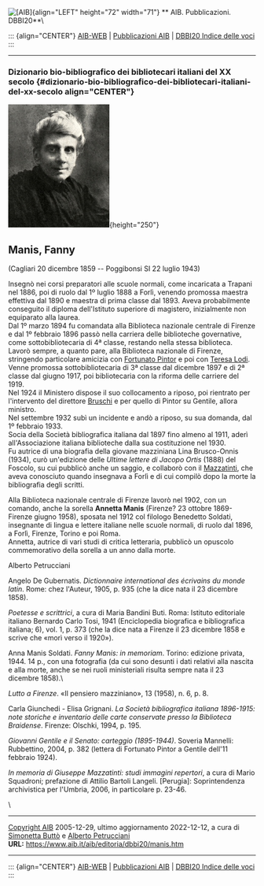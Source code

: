 ![\[AIB\]](/aib/wi/aibv72.gif){align="LEFT" height="72" width="71"}
** AIB. Pubblicazioni. DBBI20**\

::: {align="CENTER"}
[AIB-WEB](/) \| [Pubblicazioni AIB](/pubblicazioni/) \| [DBBI20 Indice
delle voci](dbbi20.htm)
:::

------------------------------------------------------------------------

### Dizionario bio-bibliografico dei bibliotecari italiani del XX secolo {#dizionario-bio-bibliografico-dei-bibliotecari-italiani-del-xx-secolo align="CENTER"}

![\[Ritratto\]](manis.jpg){height="250"}

## Manis, Fanny

(Cagliari 20 dicembre 1859 -- Poggibonsi SI 22 luglio 1943)

Insegnò nei corsi preparatori alle scuole normali, come incaricata a
Trapani nel 1886, poi di ruolo dal 1º luglio 1888 a Forlì, venendo
promossa maestra effettiva dal 1890 e maestra di prima classe dal 1893.
Aveva probabilmente conseguito il diploma dell\'Istituto superiore di
magistero, inizialmente non equiparato alla laurea.\
Dal 1º marzo 1894 fu comandata alla Biblioteca nazionale centrale di
Firenze e dal 1º febbraio 1896 passò nella carriera delle biblioteche
governative, come sottobibliotecaria di 4ª classe, restando nella stessa
biblioteca.\
Lavorò sempre, a quanto pare, alla Biblioteca nazionale di Firenze,
stringendo particolare amicizia con [Fortunato Pintor](pintor.htm) e poi
con [Teresa Lodi](lodi.htm). Venne promossa sottobibliotecaria di 3ª
classe dal dicembre 1897 e di 2ª classe dal giugno 1917, poi
bibliotecaria con la riforma delle carriere del 1919.\
Nel 1924 il Ministero dispose il suo collocamento a riposo, poi
rientrato per l\'intervento del direttore [Bruschi](bruschi.htm) e per
quello di Pintor su Gentile, allora ministro.\
Nel settembre 1932 subì un incidente e andò a riposo, su sua domanda,
dal 1º febbraio 1933.\
Socia della Società bibliografica italiana dal 1897 fino almeno al 1911,
aderì all\'Associazione italiana biblioteche dalla sua costituzione nel
1930.\
Fu autrice di una biografia della giovane mazziniana Lina Brusco-Onnis
(1934), curò un\'edizione delle *Ultime lettere di Jacopo Ortis* (1888)
del Foscolo, su cui pubblicò anche un saggio, e collaborò con il
[Mazzatinti](mazzatinti.htm), che aveva conosciuto quando insegnava a
Forlì e di cui compilò dopo la morte la bibliografia degli scritti.

Alla Biblioteca nazionale centrale di Firenze lavorò nel 1902, con un
comando, anche la sorella **Annetta Manis** (Firenze? 23 ottobre
1869-Firenze giugno 1958), sposata nel 1912 col filologo Benedetto
Soldati, insegnante di lingua e lettere italiane nelle scuole normali,
di ruolo dal 1896, a Forlì, Firenze, Torino e poi Roma.\
Annetta, autrice di vari studi di critica letteraria, pubblicò un
opuscolo commemorativo della sorella a un anno dalla morte.

Alberto Petrucciani

Angelo De Gubernatis. *Dictionnaire international des écrivains du monde
latin*. Rome: chez l\'Auteur, 1905, p. 935 (che la dice nata il 23
dicembre 1858).

*Poetesse e scrittrici*, a cura di Maria Bandini Buti. Roma: Istituto
editoriale italiano Bernardo Carlo Tosi, 1941 (Enciclopedia biografica e
bibliografica italiana; 6), vol. 1, p. 373 (che la dice nata a Firenze
il 23 dicembre 1858 e scrive che «morì verso il 1920»).

Anna Manis Soldati. *Fanny Manis: in memoriam*. Torino: edizione
privata, 1944. 14 p., con una fotografia (da cui sono desunti i dati
relativi alla nascita e alla morte, anche se nei ruoli ministeriali
risulta sempre nata il 23 dicembre 1858).\

*Lutto a Firenze*. «Il pensiero mazziniano», 13 (1958), n. 6, p. 8.

Carla Giunchedi - Elisa Grignani. *La Società bibliografica italiana
1896-1915: note storiche e inventario delle carte conservate presso la
Biblioteca Braidense*. Firenze: Olschki, 1994, p. 195.

*Giovanni Gentile e il Senato: carteggio (1895-1944)*. Soveria Mannelli:
Rubbettino, 2004, p. 382 (lettera di Fortunato Pintor a Gentile dell\'11
febbraio 1924).

*In memoria di Giuseppe Mazzatinti: studi immagini repertori*, a cura di
Mario Squadroni; prefazione di Attilio Bartoli Langeli. \[Perugia\]:
Soprintendenza archivistica per l\'Umbria, 2006, in particolare p.
23-46.

\

------------------------------------------------------------------------

[Copyright AIB](/su-questo-sito/dichiarazione-di-copyright-aib-web/)
2005-12-29, ultimo aggiornamento 2022-12-12, a cura di [Simonetta
Buttò](/aib/redazione3.htm) e [Alberto
Petrucciani](/su-questo-sito/redazione-aib-web/)\
**URL:** https://www.aib.it/aib/editoria/dbbi20/manis.htm

------------------------------------------------------------------------

::: {align="CENTER"}
[AIB-WEB](/) \| [Pubblicazioni AIB](/pubblicazioni/) \| [DBBI20 Indice
delle voci](dbbi20.htm)
:::
